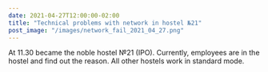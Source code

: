 ```yaml
---
date: 2021-04-27T12:00:00-02:00
title: "Technical problems with network in hostel №21"
post_image: "/images/network_fail_2021_04_27.png"
---
```

At 11.30 became the noble hostel №21 (IPO). Currently, employees are in the hostel and find out the reason. All other hostels work in standard mode.

